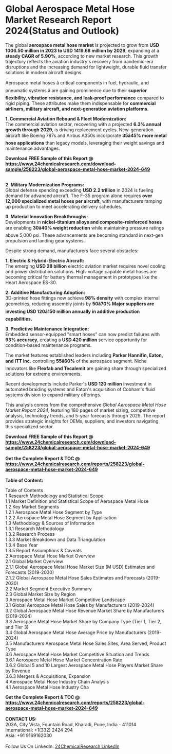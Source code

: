 <h1>Global Aerospace Metal Hose Market Research Report 2024(Status and Outlook)</h1><p>The global <strong>aerospace metal hose market</strong> is projected to grow from <strong>USD 1006.50 million in 2023 to USD 1419.68 million by 2029</strong>, expanding at a <strong>steady CAGR of 5.90%</strong>, according to new market research. This growth trajectory reflects the aviation industry's recovery from pandemic-era disruptions and the increasing demand for lightweight, durable fluid transfer solutions in modern aircraft designs.</p><p>Aerospace metal hoses â critical components in fuel, hydraulic, and pneumatic systems â are gaining prominence due to their <strong>superior flexibility, vibration resistance, and leak-proof performance</strong> compared to rigid piping. These attributes make them indispensable for <strong>commercial airliners, military aircraft, and next-generation aviation platforms</strong>.</p><p><strong>1. Commercial Aviation Rebound &amp; Fleet Modernization:</strong><br>
The commercial aviation sector, recovering with a projected <strong>6.3% annual growth through 2029</strong>, is driving replacement cycles. New-generation aircraft like Boeing 787s and Airbus A350s incorporate <strong>35â45% more metal hose applications</strong> than legacy models, leveraging their weight savings and maintenance advantages.</p><div><b>Download FREE Sample of this Report @ 
            <a href="https://www.24chemicalresearch.com/download-sample/258223/global-aerospace-metal-hose-market-2024-649">
            https://www.24chemicalresearch.com/download-sample/258223/global-aerospace-metal-hose-market-2024-649</a></b></div><br><p><strong>2. Military Modernization Programs:</strong><br>
Global defense spending exceeding <strong>USD 2.2 trillion</strong> in 2024 is fueling demand for advanced aircraft. The F-35 program alone requires <strong>over 12,000 specialized metal hoses per aircraft</strong>, with manufacturers ramping up production to meet accelerating delivery schedules.</p><p><strong>3. Material Innovation Breakthroughs:</strong><br>
Developments in <strong>nickel-titanium alloys and composite-reinforced hoses</strong> are enabling <strong>30â40% weight reduction</strong> while maintaining pressure ratings above 5,000 psi. These advancements are becoming standard in next-gen propulsion and landing gear systems.</p><p>Despite strong demand, manufacturers face several obstacles:</p><p><strong>1. Electric &amp; Hybrid-Electric Aircraft:</strong><br>
The emerging <strong>USD 28 billion</strong> electric aviation market requires novel cooling and power distribution solutions. High-voltage capable metal hoses are becoming critical for battery thermal management in prototypes like the Heart Aerospace ES-30.</p><p><strong>2. Additive Manufacturing Adoption:</strong><br>
3D-printed hose fittings now achieve <strong>98% density</strong> with complex internal geometries, reducing assembly joints by <strong>50â70% Major suppliers are investing <strong>USD 120â150 million annually</strong> in additive production capabilities.</strong></p><p><strong>3. Predictive Maintenance Integration:</strong><br>
Embedded sensor-equipped "smart hoses" can now predict failures with <strong>93% accuracy</strong>, creating a <strong>USD 420 million</strong> service opportunity for condition-based maintenance programs.</p><p>The market features established leaders including <strong>Parker Hannifin, Eaton, and ITT Inc.</strong> controlling <strong>55â60%</strong> of the aerospace segment. Niche innovators like <strong>Flexfab and Tecalemit</strong> are gaining share through specialized solutions for extreme environments.</p><p>Recent developments include Parker's <strong>USD 120 million</strong> investment in automated braiding systems and Eaton's acquisition of Cobham's fluid systems division to expand military offerings.</p><p>This analysis comes from the comprehensive <em>Global Aerospace Metal Hose Market Report 2024</em>, featuring 180 pages of market sizing, competitive analysis, technology trends, and 5-year forecasts through 2029. The report provides strategic insights for OEMs, suppliers, and investors navigating this specialized sector.</p><div><b>Download FREE Sample of this Report @ 
            <a href="https://www.24chemicalresearch.com/download-sample/258223/global-aerospace-metal-hose-market-2024-649">
            https://www.24chemicalresearch.com/download-sample/258223/global-aerospace-metal-hose-market-2024-649</a></b></div><br><div><b>Get the Complete Report & TOC @ 
            <a href="https://www.24chemicalresearch.com/reports/258223/global-aerospace-metal-hose-market-2024-649">
            https://www.24chemicalresearch.com/reports/258223/global-aerospace-metal-hose-market-2024-649</a></b></div><br>
            <b>Table of Content:</b><p>Table of Contents<br />
1 Research Methodology and Statistical Scope<br />
1.1 Market Definition and Statistical Scope of Aerospace Metal Hose<br />
1.2 Key Market Segments<br />
1.2.1 Aerospace Metal Hose Segment by Type<br />
1.2.2 Aerospace Metal Hose Segment by Application<br />
1.3 Methodology & Sources of Information<br />
1.3.1 Research Methodology<br />
1.3.2 Research Process<br />
1.3.3 Market Breakdown and Data Triangulation<br />
1.3.4 Base Year<br />
1.3.5 Report Assumptions & Caveats<br />
2 Aerospace Metal Hose Market Overview<br />
2.1 Global Market Overview<br />
2.1.1 Global Aerospace Metal Hose Market Size (M USD) Estimates and Forecasts (2019-2030)<br />
2.1.2 Global Aerospace Metal Hose Sales Estimates and Forecasts (2019-2030)<br />
2.2 Market Segment Executive Summary<br />
2.3 Global Market Size by Region<br />
3 Aerospace Metal Hose Market Competitive Landscape<br />
3.1 Global Aerospace Metal Hose Sales by Manufacturers (2019-2024)<br />
3.2 Global Aerospace Metal Hose Revenue Market Share by Manufacturers (2019-2024)<br />
3.3 Aerospace Metal Hose Market Share by Company Type (Tier 1, Tier 2, and Tier 3)<br />
3.4 Global Aerospace Metal Hose Average Price by Manufacturers (2019-2024)<br />
3.5 Manufacturers Aerospace Metal Hose Sales Sites, Area Served, Product Type<br />
3.6 Aerospace Metal Hose Market Competitive Situation and Trends<br />
3.6.1 Aerospace Metal Hose Market Concentration Rate<br />
3.6.2 Global 5 and 10 Largest Aerospace Metal Hose Players Market Share by Revenue<br />
3.6.3 Mergers & Acquisitions, Expansion<br />
4 Aerospace Metal Hose Industry Chain Analysis<br />
4.1 Aerospace Metal Hose Industry Cha</p><div><b>Get the Complete Report & TOC @ 
            <a href="https://www.24chemicalresearch.com/reports/258223/global-aerospace-metal-hose-market-2024-649">
            https://www.24chemicalresearch.com/reports/258223/global-aerospace-metal-hose-market-2024-649</a></b></div><br><b>CONTACT US:</b><br>
            203A, City Vista, Fountain Road, Kharadi, Pune, India - 411014<br>
            International: +1(332) 2424 294<br>
            Asia: +91 9169162030 <br><br>
            Follow Us On LinkedIn: <a href="https://www.linkedin.com/company/24chemicalresearch/">24ChemicalResearch LinkedIn</a>